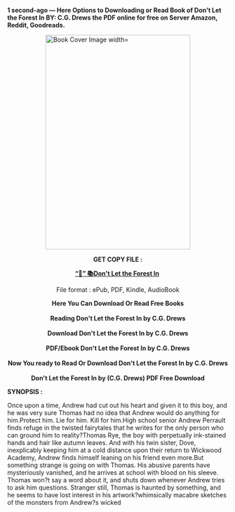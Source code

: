<p><strong>1 second-ago &mdash; Here Options to Downloading or Read Book of Don't Let the Forest In BY: C.G. Drews the PDF online for free on Server Amazon, Reddit, Goodreads.</strong></p><p><a href="https://yuzong16a.web.app/apply/200982373-don-t-let-the-forest-in"><img style="display: block; margin-left: auto; margin-right: auto;" src="https://i.gr-assets.com/images/S/compressed.photo.goodreads.com/books/1699124610l/200982373.jpg" alt="Book Cover Image width=" width="330" height="488" /></a></p><p style="text-align: center;"><strong>GET COPY FILE :</strong></p><p style="text-align: center;"><strong><a href="https://yuzong16a.web.app/apply/200982373-don-t-let-the-forest-in" target="_blank" rel="noopener">“📢” 📚Don't Let the Forest In</a>&nbsp;</strong></p><p style="text-align: center;">File format : ePub, PDF, Kindle, AudioBook</p><div style="text-align: center;"><strong>Here You Can Download Or Read Free Books</strong></div><div style="text-align: center;">&nbsp;</div><div style="text-align: center;"><strong>Reading Don't Let the Forest In by C.G. Drews</strong></div><div style="text-align: center;">&nbsp;</div><div style="text-align: center;"><strong>Download Don't Let the Forest In by C.G. Drews</strong></div><div style="text-align: center;">&nbsp;</div><div style="text-align: center;"><strong>PDF/Ebook Don't Let the Forest In by C.G. Drews</strong></div><div style="text-align: center;">&nbsp;</div><div style="text-align: center;"><strong>Now You ready to Read Or Download Don't Let the Forest In by C.G. Drews</strong></div><div style="text-align: center;">&nbsp;</div><div style="text-align: center;"><strong>Don't Let the Forest In by (C.G. Drews) PDF Free Download</strong></div><p><strong>SYNOPSIS :</strong></p><p>Once upon a time, Andrew had cut out his heart and given it to this boy, and he was very sure Thomas had no idea that Andrew would do anything for him.Protect him. Lie for him. Kill for him.High school senior Andrew Perrault finds refuge in the twisted fairytales that he writes for the only person who can ground him to reality?Thomas Rye, the boy with perpetually ink-stained hands and hair like autumn leaves. And with his twin sister, Dove, inexplicably keeping him at a cold distance upon their return to Wickwood Academy, Andrew finds himself leaning on his friend even more.But something strange is going on with Thomas. His abusive parents have mysteriously vanished, and he arrives at school with blood on his sleeve. Thomas won?t say a word about it, and shuts down whenever Andrew tries to ask him questions. Stranger still, Thomas is haunted by something, and he seems to have lost interest in his artwork?whimsically macabre sketches of the monsters from Andrew?s wicked </p>
